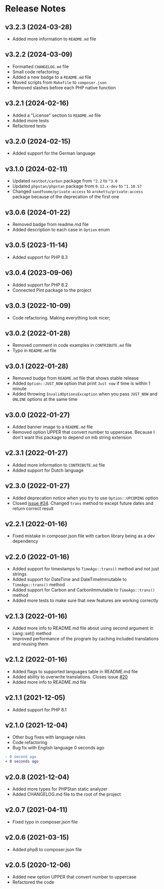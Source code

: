 # Release Notes

## v3.2.3 (2024-03-28)

- Added more information to `README.md` file

## v3.2.2 (2024-03-09)

- Formatted `CHANGELOG.md` file
- Small code refactoring
- Added a new badge to a `README.md` file
- Moved scripts from `Makefile` to `composer.json`
- Removed slashes before each PHP native function

## v3.2.1 (2024-02-16)

- Added a "License" section to `README.md` file
- Added more tests
- Refactored tests

## v3.2.0 (2024-02-15)

- Added support for the German language

## v3.1.0 (2024-02-11)

- Updated `nestbot/carbon` package from `^2.2` to `^3.0`
- Updated `phpstan/phpstan` package from `0.12.x-dev` to `^1.10.57`
- Changed `sandfoxme/private-access` to `arokettu/private-access` package because of the deprecation of the first one

## v3.0.6 (2024-01-22)

- Removed badge from readme.md file
- Added description to each case in `Option` enum

## v3.0.5 (2023-11-14)

- Added support for PHP 8.3

## v3.0.4 (2023-09-06)

- Added support for PHP 8.2
- Connected Pint package to the project

## v3.0.3 (2022-10-09)

- Code refactoring. Making everything look nicer;

## v3.0.2 (2022-01-28)

- Removed comment in code examples in `CONTRIBUTE.md` file
- Typo in `README.md` file

## v3.0.1 (2022-01-28)

- Removed budge from `README.md` file that shows stable release
- Added `Option::JUST_NOW` option that print `Just now` if time is within 1 minute
- Added throwing `InvalidOptionsException` when you pass `JUST_NOW` and `ONLINE` options at the same time

## v3.0.0 (2022-01-27)

- Added banner image to a `README.md` file
- Removed option UPPER that convert number to uppercase. Because I don't want this package to depend on mb string extension

## v2.3.1 (2022-01-27)

- Added more information to `CONTRIBUTE.md` file
- Added support for Dutch language

## v2.3.0 (2022-01-27)

- Added deprecation notice when you try to use `Option::UPCOMING` option
- Closed [issue #34](vhttps://github.com/SerhiiCho/ago/issues/34). Changed `trans` method to except future dates and return correct result

## v2.2.1 (2022-01-16)

- Fixed mistake in composer.json file with carbon library being as a dev dependency

## v2.2.0 (2022-01-16)

- Added support for timestamps to `TimeAgo::trans()` method and not just strings
- Added support for DateTime and DateTimeImmutable to `TimeAgo::trans()` method
- Added support for Carbon and CarbonImmutable to `TimeAgo::trans()` method
- Added more tests to make sure that new features are working correctly

## v2.1.3 (2022-01-16)

- Added more info to README.md file about using second argument in Lang::set() method
- Improved performance of the program by caching included translations and reusing them

## v2.1.2 (2022-01-16)

- Added flags to supported languages table in README.md file
- Added ability to overwrite translations. Closes issue [#20](https://github.com/SerhiiCho/ago/issues/20)
- Added more info to README.md file

## v2.1.1 (2021-12-05)

- Added support for PHP 8.1

## v2.1.0 (2021-12-04)

- Other bug fixes with language rules
- Code refactoring
- Bug fix with English language 0 seconds ago

```diff
- 0 second ago
+ 0 seconds ago
```

## v2.0.8 (2021-12-04)

- Added more types for PHPStan static analyzer
- Added CHANGELOG.md file to the root of the project

## v2.0.7 (2021-04-11)

- Fixed typo in composer.json file

## v2.0.6 (2021-03-15)

- Added php8 to composer.json file

## v2.0.5 (2020-12-06)

- Added new option UPPER that convert number to uppercase
- Refactored the code